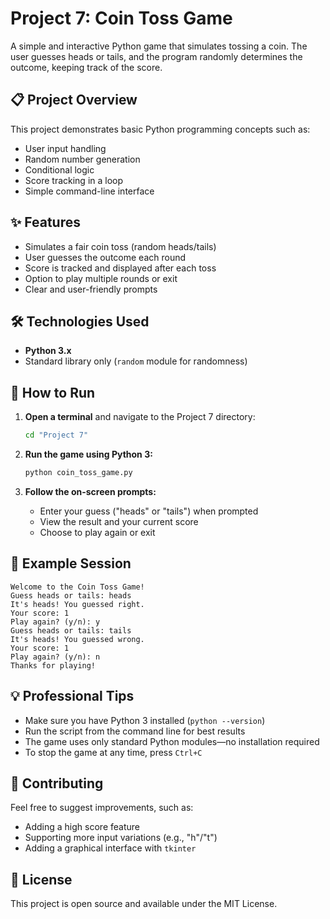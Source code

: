 # Project 7: Coin Toss Game

A simple and interactive Python game that simulates tossing a coin. The user guesses heads or tails, and the program randomly determines the outcome, keeping track of the score.

## 📋 Project Overview

This project demonstrates basic Python programming concepts such as:
- User input handling
- Random number generation
- Conditional logic
- Score tracking in a loop
- Simple command-line interface

## ✨ Features
- Simulates a fair coin toss (random heads/tails)
- User guesses the outcome each round
- Score is tracked and displayed after each toss
- Option to play multiple rounds or exit
- Clear and user-friendly prompts

## 🛠️ Technologies Used
- **Python 3.x**
- Standard library only (`random` module for randomness)

## 🚀 How to Run

1. **Open a terminal** and navigate to the Project 7 directory:
   ```bash
   cd "Project 7"
   ```
2. **Run the game using Python 3:**
   ```bash
   python coin_toss_game.py
   ```

3. **Follow the on-screen prompts:**
   - Enter your guess ("heads" or "tails") when prompted
   - View the result and your current score
   - Choose to play again or exit

## 📝 Example Session
```
Welcome to the Coin Toss Game!
Guess heads or tails: heads
It's heads! You guessed right.
Your score: 1
Play again? (y/n): y
Guess heads or tails: tails
It's heads! You guessed wrong.
Your score: 1
Play again? (y/n): n
Thanks for playing!
```

## 💡 Professional Tips
- Make sure you have Python 3 installed (`python --version`)
- Run the script from the command line for best results
- The game uses only standard Python modules—no installation required
- To stop the game at any time, press `Ctrl+C`

## 🤝 Contributing
Feel free to suggest improvements, such as:
- Adding a high score feature
- Supporting more input variations (e.g., "h"/"t")
- Adding a graphical interface with `tkinter`

## 📝 License
This project is open source and available under the MIT License.
